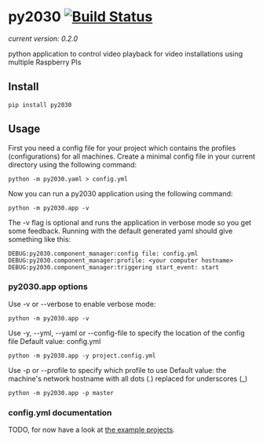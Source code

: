 # py2030 [![Build Status](https://api.travis-ci.org/markkorput/py2030.svg)](https://travis-ci.org/markkorput/py2030)
_current version: 0.2.0_

python application to control video playback for video installations using multiple Raspberry PIs


## Install

```shell
pip install py2030
```

## Usage

First you need a config file for your project which contains the profiles (configurations)
for all machines. Create a minimal config file in your current directory using the following command:

```shell
python -m py2030.yaml > config.yml
```


Now you can run a py2030 application using the following command:
```shell
python -m py2030.app -v
```

The -v flag is optional and runs the application in verbose mode so you get some feedback.
Running with the default generated yaml should give something like this:

```shell
DEBUG:py2030.component_manager:config file: config.yml
DEBUG:py2030.component_manager:profile: <your computer hostname>
DEBUG:py2030.component_manager:triggering start_event: start
```

### py2030.app options

Use -v or --verbose to enable verbose mode:
```shell
python -m py2030.app -v
```

Use -y, --yml, --yaml or --config-file to specify the location of the config file
Default value: config.yml
```shell
python -m py2030.app -y project.config.yml
```

Use -p or --profile to specify which profile to use
Default value: the machine's network hostname with all dots (.) replaced for underscores (\_)
```shell
python -m py2030.app -p master
```

### config.yml documentation
TODO, for now have a look at [the example projects](https://github.com/markkorput/py2030/tree/master/examples/).
